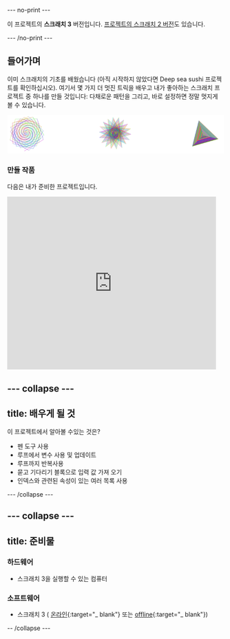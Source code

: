 \--- no-print \---

이 프로젝트의 **스크래치 3** 버전입니다. [프로젝트의 스크래치 2 버전](https://projects.raspberrypi.org/en/projects/cd-intermediate-scratch-sushi-scratch2)도 있습니다.

\--- /no-print \---

## 들어가며

이미 스크래치의 기초를 배웠습니다 (아직 시작하지 않았다면 Deep sea sushi 프로젝트를 확인하십시오). 여기서 몇 가지 더 멋진 트릭을 배우고 내가 좋아하는 스크래치 프로젝트 중 하나를 만들 것입니다: 다채로운 패턴을 그리고, 바로 설정하면 정말 멋지게 볼 수 있습니다.

![](images/pen1.png)

### 만들 작품

다음은 내가 준비한 프로젝트입니다.

<div class="scratch-preview">
  <iframe allowtransparency="true" width="485" height="402" src="https://scratch.mit.edu/projects/embed/205355399/?autostart=false" frameborder="0"></iframe>
</div>

## \--- collapse \---

## title: 배우게 될 것

이 프로젝트에서 알아볼 수있는 것은?

+ 펜 도구 사용
+ 루프에서 변수 사용 및 업데이트
+ 루프까지 반복사용
+ 묻고 기다리기 블록으로 입력 값 가져 오기
+ 인덱스와 관련된 속성이 있는 여러 목록 사용

\--- /collapse \---

## \--- collapse \---

## title: 준비물

### 하드웨어

+ 스크래치 3을 실행할 수 있는 컴퓨터

### 소프트웨어

+ 스크래치 3 ( [온라인](https://scratch.mit.edu/projects/editor/){:target="_ blank"} 또는 [offline](https://scratch.mit.edu/download/){:target="_ blank"})

-- /collapse \---